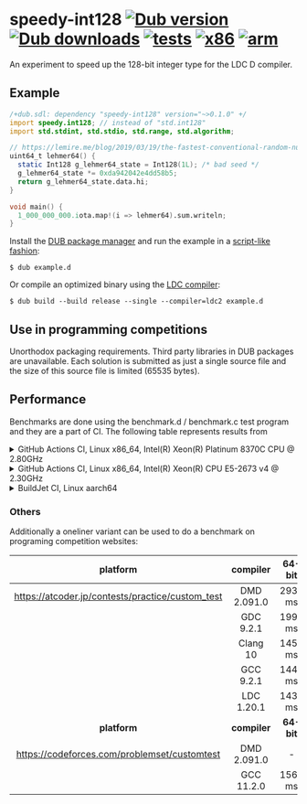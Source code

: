 # speedy-int128 [![Dub version](https://img.shields.io/dub/v/speedy-int128.svg)](https://code.dlang.org/packages/speedy-int128) [![Dub downloads](https://img.shields.io/dub/dt/speedy-int128.svg)](https://code.dlang.org/packages/speedy-int128) [![tests](https://github.com/ssvb/speedy-int128/actions/workflows/tests.yml/badge.svg)](https://github.com/ssvb/speedy-int128/actions/workflows/tests.yml) [![x86](https://github.com/ssvb/speedy-int128/actions/workflows/x86.yml/badge.svg)](https://github.com/ssvb/speedy-int128/actions/workflows/x86.yml) [![arm](https://github.com/ssvb/speedy-int128/actions/workflows/arm.yml/badge.svg)](https://github.com/ssvb/speedy-int128/actions/workflows/arm.yml)

An experiment to speed up the 128-bit integer type for the LDC D compiler.

## Example

```D
/+dub.sdl: dependency "speedy-int128" version="~>0.1.0" +/
import speedy.int128; // instead of "std.int128"
import std.stdint, std.stdio, std.range, std.algorithm;

// https://lemire.me/blog/2019/03/19/the-fastest-conventional-random-number-generator-that-can-pass-big-crush/
uint64_t lehmer64() {
  static Int128 g_lehmer64_state = Int128(1L); /* bad seed */
  g_lehmer64_state *= 0xda942042e4dd58b5;
  return g_lehmer64_state.data.hi;
}

void main() {
  1_000_000_000.iota.map!(i => lehmer64).sum.writeln;
}
```

Install the [DUB package manager](https://github.com/dlang/dub) and run the example in a [script-like fashion](https://dub.pm/advanced_usage):
```
$ dub example.d
```

Or compile an optimized binary using the [LDC compiler](https://github.com/ldc-developers/ldc/releases):
```
$ dub build --build release --single --compiler=ldc2 example.d
```

## Use in programming competitions

Unorthodox packaging requirements. Third party libraries in DUB packages are unavailable.
Each solution is submitted as just a single source file and the size of this source
file is limited (65535 bytes).

## Performance

Benchmarks are done using the benchmark.d / benchmark.c test program and they are a part of CI. The following
table represents results from

<details>
  <summary>GitHub Actions CI, Linux x86_64, Intel(R) Xeon(R) Platinum 8370C CPU @ 2.80GHz</summary>

https://github.com/ssvb/speedy-int128/actions/runs/3859195372/jobs/6578500703

| compiler       | 64-bit     | 32-bit     | notes                        |
|:--------------:|:----------:|:----------:|:----------------------------:|
| DMD 2.100.2    | 2999 ms    | 10755 ms   | std.int128                   |
| GDC 12.1.0     | 2943 ms    | -          | std.int128                   |
| LDC 1.30.0     | 1930 ms    | 5765 ms    | std.int128                   |
| Clang 14.0.0   | 468 ms     | -          | -O3                          |
| LDC 1.30.0     | 402 ms     | 3582 ms    | speedy.int128                |
| GCC 11.3.0     | 393 ms     | -          | -O3                          |

</details>

<details>
  <summary>GitHub Actions CI, Linux x86_64, Intel(R) Xeon(R) CPU E5-2673 v4 @ 2.30GHz</summary>

https://github.com/ssvb/speedy-int128/actions/runs/3859220724/jobs/6578545848

| compiler       | 64-bit     | 32-bit     | notes                        |
|:--------------:|:----------:|:----------:|:----------------------------:|
| DMD 2.100.2    | 3854 ms    | 11125 ms   | std.int128                   |
| GDC 12.1.0     | 3753 ms    | -          | std.int128                   |
| LDC 1.30.0     | 2735 ms    | 6068 ms    | std.int128                   |
| Clang 14.0.0   | 1885 ms    | -          | -O3                          |
| LDC 1.30.0     | 1801 ms    | 4011 ms    | speedy.int128                |
| GCC 11.3.0     | 1792 ms    | -          | -O3                          |

</details>

<details>
  <summary>BuildJet CI, Linux aarch64 </summary>

https://github.com/ssvb/speedy-int128/actions/runs/3859220721/jobs/6578545846

| compiler       | 64-bit     | 32-bit     | notes                        |
|:--------------:|:----------:|:----------:|:----------------------------:|
| GDC 12.1.0     | 2867 ms    | -          | std.int128                   |
| LDC 1.30.0     | 1657 ms    | -          | std.int128                   |
| LDC 1.28.0     | 941 ms     | 12739 ms   | speedy.int128                |
| LDC 1.30.0     | 934 ms     | -          | speedy.int128                |
| Clang 14.0.0   | 922 ms     | -          | -O3                          |
| GCC 11.2.0     | 898 ms     | -          | -O3                          |

</details>

### Others

Additionally a oneliner variant can be used to do a benchmark on programing competition websites:

| platform                                         | compiler       | 64-bit     | 32-bit     | notes                        |
|:------------------------------------------------:|:--------------:|:----------:|:----------:|:----------------------------:|
| https://atcoder.jp/contests/practice/custom_test | DMD 2.091.0    | 2938 ms    | -          | speedy.int128 oneliner       |
|                                                  | GDC 9.2.1      | 1990 ms    | -          | speedy.int128 oneliner       |
|                                                  | Clang 10       | 1453 ms    | -          |                              |
|                                                  | GCC 9.2.1      | 1440 ms    | -          |                              |
|                                                  | LDC 1.20.1     | 1437 ms    | -          | speedy.int128 oneliner       |
| **platform**                                     | **compiler**   | **64-bit** | **32-bit** | **notes**                    |
| https://codeforces.com/problemset/customtest     | DMD 2.091.0    | -          | 9032 ms    | speedy.int128 oneliner       |
|                                                  | GCC 11.2.0     | 1560 ms    | -          |                              |
